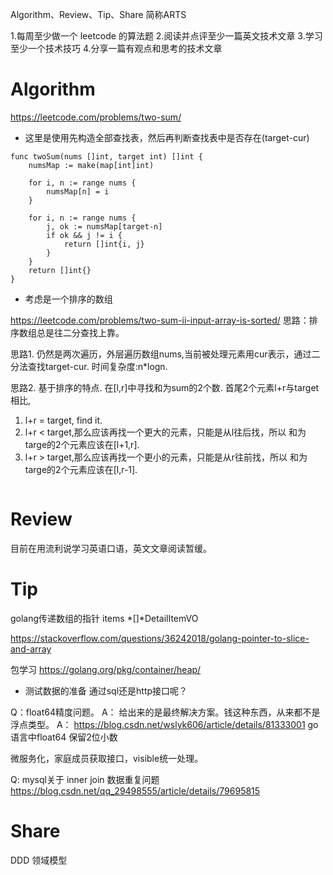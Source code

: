 
Algorithm、Review、Tip、Share 简称ARTS

1.每周至少做一个 leetcode 的算法题 2.阅读并点评至少一篇英文技术文章 3.学习至少一个技术技巧 4.分享一篇有观点和思考的技术文章

# Algorithm
https://leetcode.com/problems/two-sum/

* 这里是使用先构造全部查找表，然后再判断查找表中是否存在(target-cur)
```
func twoSum(nums []int, target int) []int {
	numsMap := make(map[int]int)

	for i, n := range nums {
		numsMap[n] = i
	}

	for i, n := range nums {
		j, ok := numsMap[target-n]
		if ok && j != i {
            return []int{i, j}
		}
	}
	return []int{}
}
```

* 考虑是一个排序的数组

https://leetcode.com/problems/two-sum-ii-input-array-is-sorted/
思路：排序数组总是往二分查找上靠。

思路1. 仍然是两次遍历，外层遍历数组nums,当前被处理元素用cur表示，通过二分法查找target-cur. 时间复杂度:n*logn.

思路2. 基于排序的特点. 在[l,r]中寻找和为sum的2个数.
首尾2个元素l+r与target相比, 
1. l+r = target, find it.
2. l+r < target,那么应该再找一个更大的元素，只能是从l往后找，所以 和为targe的2个元素应该在[l+1,r].
3. l+r > target,那么应该再找一个更小的元素，只能是从r往前找，所以 和为targe的2个元素应该在[l,r-1].

```

```

# Review
目前在用流利说学习英语口语，英文文章阅读暂缓。

# Tip

golang传递数组的指针
items *[]*DetailItemVO

https://stackoverflow.com/questions/36242018/golang-pointer-to-slice-and-array

包学习
https://golang.org/pkg/container/heap/

* 测试数据的准备
通过sql还是http接口呢？


Q：float64精度问题。
A： 给出来的是最终解决方案。钱这种东西，从来都不是浮点类型。
A： https://blog.csdn.net/wslyk606/article/details/81333001
go语言中float64 保留2位小数

微服务化，家庭成员获取接口，visible统一处理。

Q: mysql关于 inner join 数据重复问题
https://blog.csdn.net/qq_29498555/article/details/79695815

# Share
DDD 领域模型

